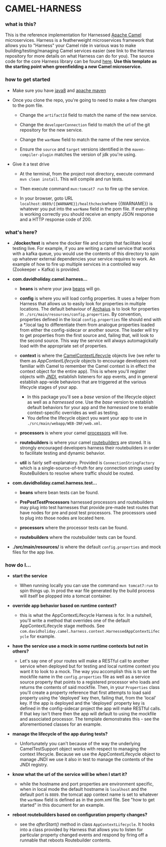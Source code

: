 # CAMEL-HARNESS


### what is this? 

This is the reference implementation for Harnessed [Apache Camel](http://camel.apache.org/) microservices. Harness is a featherweight microservices framework that allows you to "Harness" your Camel ride in various was to make building/testing/managing Camel services easier (see link to the Harness repository for more details on what Harness can do for you). The source code for the core Harness library can be found [here](https://github.com/davidholiday/camel-harness-lib).  __Use this template as the starting point when greenfielding a new Camel microservice.__


### how to get started

* Make sure you have [java8](https://openjdk.java.net/) and [apache maven](http://maven.apache.org/) 

* Once you clone the repo, you're going to need to make a few changes to the pom file. 
    * Change the ```artifactId``` field to match the name of the new service.
    
    * Change the ```developerConnection``` field to match the url of the git repository for the new service.
    
    * Change the ```warName``` field to match the name of the new service.
    
    * Ensure the ```source``` and ```target``` versions identified in the ```maven-compiler-plugin``` matches the version of jdk you're using.
    
* Give it a test drive
    * At the terminal, from the project root directory, execute command ```mvn clean install```. This will compile and run tests.
    
    * Then execute command ```mvn:tomcat7 run``` to fire up the service.
    
    * In your browser, goto URL ```localhost:8889/{{WARNAME}}/healthcheck```where {{WARNAME}} is whatever you put into the ```warName``` field in the pom file. If everything is working correctly you should receive an empty JSON response and a HTTP response code of 200. 


### what's here? 

* __./docker/test__ is where the docker file and scripts that facilitate local testing live. For example, if you are writing a camel service that works with a kafka queue, you would use the contents of this directory to spin up whatever external dependencies your service requires to work. An example of how to fire up multiple services in a controlled way (Zookeeper + Kafka) is provided. 

* __com.davidholiday.camel.harness...__
    * __beans__ is where your java [beans](https://stackoverflow.com/questions/3295496/what-is-a-javabean-exactly#3295517) will go.
    
    * __config__ is where you will load config properties. It uses a helper from Harness that allows us to easily look for properties in multiple locations. The default behaviour of [Archaius](https://github.com/Netflix/archaius) is to look for properties in ```./src/main/resources/config.properties```. By convention, properties defined in the local ```config.properties``` file should end with a *.local tag to differentiate them from analogue properties loaded from either the config-sidecar or another source. The loader will try to get properties from the first source and, failing that, will look to the second source. This way the service will always automagickally load with the appropriate set of properties. 
    
    * __context__ is where the [CamelContextLifecycle](http://www.javadoc.io/doc/org.apache.camel/camel-servletlistener/2.23.1) objects live (we refer to them as *AppContextLifecycle* objects to encourage developers not familiar with Camel to remember the Camel context is in effect the context object for the entire app). This is where you'll register objects with [JNDI](https://en.wikipedia.org/wiki/Java_Naming_and_Directory_Interface), establish listeners for app events, and in general establish app-wide behaviors that are triggered at the various lifecycle stages of your app. 
        * In this package you'll see a *base* version of the lifecycle object as well as a *harnessed* one. Use the *base* version to establish default behaviors for your app and the *harnessed* one to enable context-specific overrides as well as testing. 
        * You define the lifecycle object you want your app to use in ```./src/main/webapp/WEB-INF/web.xml```. 
        
    * __processors__ is where your camel [processors](http://camel.apache.org/processor.html) will live.
    
    * __routebuilders__ is where your camel [routebuilders](http://camel.apache.org/routebuilder.html) are stored. It is strongly encouraged developers harness their routebuilders in order to facilitate testing and dynamic behavior.
    
    * __util__ is fairly self-explanatory. Provided is ```ConnectionStringFactory``` which is a single-source-of-truth for any connection strings used by RouteBuilders to resolve where traffic should be routed. 
    
* __com.davidholiday.camel.harness.test...__
    * __beans__ where bean tests can be found.
    
    * __PrePostTestProcessors__ harnessed processors and routebuilders may plug into test harnesses that provide pre-made test routes that have nodes for pre and post test processors. The processors used to plug into those nodes are located here. 
    
    * __processors__ where the processor tests can be found.
    
    * __routebuilders__ where the routebuilder tests can be found. 
  
* __./src/main/resources/__ is where the default ```config.properties``` and mock files for the app live. 


### how do I...

* __start the service__

    * When running locally you can use the command ```mvn tomcat7:run``` to spin things up. In prod the war file generated by the build process will itself be plopped into a tomcat container. 

* __override app behavior based on runtime context?__

    * this is what the AppContextLifecycle Harness is for. In a nutshell, you'll write a method that overrides one of the default AppContextLifecycle stage methods. See ```com.davidholiday.camel.harness.context.HarnessedAppContextLifecycle``` for example. 

* __have the service use a mock in some runtime contexts but not in others?__

    * Let's say one of your routes will make a RESTful call to another service when deployed but for testing and local runtime context you want it to look to a mock. The way you accomplish this is to set the mockfile name in the ```config.properties``` file as well as a service source property that points to a registered processor who loads and returns the contents of said mockfile. Then, in your ```Properties``` class you'll create a property reference that first attempts to load said property using the 'deployed' key then, failing that, from the 'local' key. If the app is deployed and the 'deployed' property key is defined in the config-sidecar project the app will make RESTful calls. If that key isn't there then the app will default to using the mockfile and associated processor. The template demonstrates this - see the aforementioned classes for an example. 

* __manage the lifecycle of the app during tests?__

    * Unfortunately you can't because of the way the underlying CamelTestSupport object works with respect to managing the context lifecycle. Because we use the AppContextLifecycle object to manage JNDI we use it also in test to manage the contents of the JNDI registry. 

* __know what the url of the service will be when I start it?__

    * while the hostname and port properties are environment specific, when in local mode the default hostname is ```localhost``` and the default port is ```8889```. the tomcat app context name is set to whatever the ```warName``` field is defined as in the pom.xml file. See "how to get started" in this document for an example. 
    
* __reboot routebuilders based on configuration property changes?__ 

    * see the *afterStart()* method in class ```AppContextLifecycle```. It hooks into a class provided by Harness that allows you to listen for particular property changed events and respond by firing off a runnable that reboots Routebuilder contents. 
